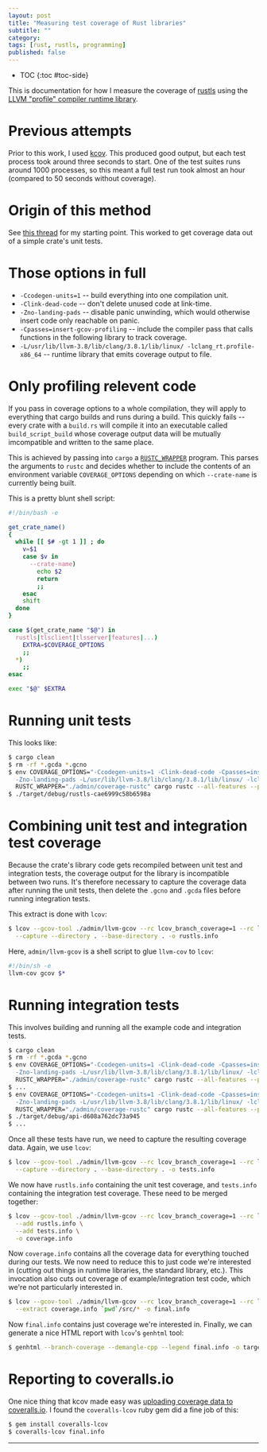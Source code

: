 ```yaml
---
layout: post
title: "Measuring test coverage of Rust libraries"
subtitle: ""
category: 
tags: [rust, rustls, programming]
published: false
---
```


* TOC
{:toc #toc-side}

This is documentation for how I measure the coverage of [rustls][rustls] using the [LLVM "profile" compiler runtime library][compilerrt].

# Previous attempts

Prior to this work, I used [kcov][kcov].  This produced good output, but each test process took around three seconds to start.
One of the test suites runs around 1000 processes, so this meant a full test run took almost an hour (compared to 50 seconds without coverage).

# Origin of this method

See [this thread][kennytm] for my starting point.  This worked to get coverage data out of a simple crate's unit tests.

# Those options in full

  * `-Ccodegen-units=1` -- build everything into one compilation unit.
  * `-Clink-dead-code` -- don't delete unused code at link-time.
  * `-Zno-landing-pads` -- disable panic unwinding, which would otherwise insert code only reachable on panic.
  * `-Cpasses=insert-gcov-profiling` -- include the compiler pass that calls functions in the following library to track coverage.
  * `-L/usr/lib/llvm-3.8/lib/clang/3.8.1/lib/linux/ -lclang_rt.profile-x86_64` -- runtime library that emits coverage output to file.

# Only profiling relevent code

If you pass in coverage options to a whole compilation, they will apply to everything that cargo builds and
runs during a build.  This quickly fails -- every crate with a `build.rs` will compile it into an executable
called `build_script_build` whose coverage output data will be mutually imcompatible and written to the same place.

This is achieved by passing into `cargo` a [`RUSTC_WRAPPER`][cargoenv] program.  This parses the arguments
to `rustc` and decides whether to include the contents of an environment variable `COVERAGE_OPTIONS` depending
on which `--crate-name` is currently being built.

This is a pretty blunt shell script:

```bash
#!/bin/bash -e

get_crate_name()
{
  while [[ $# -gt 1 ]] ; do
    v=$1
    case $v in
      --crate-name)
        echo $2
        return
        ;;
    esac
    shift
  done
}

case $(get_crate_name "$@") in
  rustls|tlsclient|tlsserver|features|...)
    EXTRA=$COVERAGE_OPTIONS
    ;;
  *)
    ;;
esac

exec "$@" $EXTRA
```

# Running unit tests

This looks like:

```bash
$ cargo clean
$ rm -rf *.gcda *.gcno
$ env COVERAGE_OPTIONS="-Ccodegen-units=1 -Clink-dead-code -Cpasses=insert-gcov-profiling \
  -Zno-landing-pads -L/usr/lib/llvm-3.8/lib/clang/3.8.1/lib/linux/ -lclang_rt.profile-x86_64" \
  RUSTC_WRAPPER="./admin/coverage-rustc" cargo rustc --all-features --profile test --lib
$ ./target/debug/rustls-cae6999c58b6598a
```

# Combining unit test and integration test coverage

Because the crate's library code gets recompiled between unit test and integration tests, the coverage output for the library
is incompatible between two runs.  It's therefore necessary to capture the coverage data after running the unit tests,
then delete the `.gcno` and `.gcda` files before running integration tests.

This extract is done with `lcov`:

```bash
$ lcov --gcov-tool ./admin/llvm-gcov --rc lcov_branch_coverage=1 --rc lcov_excl_line=assert \
  --capture --directory . --base-directory . -o rustls.info
```

Here, `admin/llvm-gcov` is a shell script to glue `llvm-cov` to `lcov`:

```bash
#!/bin/sh -e
llvm-cov gcov $*
```

# Running integration tests

This involves building and running all the example code and integration tests.

```bash
$ cargo clean
$ rm -rf *.gcda *.gcno
$ env COVERAGE_OPTIONS="-Ccodegen-units=1 -Clink-dead-code -Cpasses=insert-gcov-profiling \
  -Zno-landing-pads -L/usr/lib/llvm-3.8/lib/clang/3.8.1/lib/linux/ -lclang_rt.profile-x86_64" \
  RUSTC_WRAPPER="./admin/coverage-rustc" cargo rustc --all-features --profile dev --example tlsclient
$ ...
$ env COVERAGE_OPTIONS="-Ccodegen-units=1 -Clink-dead-code -Cpasses=insert-gcov-profiling \
  -Zno-landing-pads -L/usr/lib/llvm-3.8/lib/clang/3.8.1/lib/linux/ -lclang_rt.profile-x86_64" \
  RUSTC_WRAPPER="./admin/coverage-rustc" cargo rustc --all-features --profile dev --test api
$ ./target/debug/api-d608a762dc73a945
$ ...
```

Once all these tests have run, we need to capture the resulting coverage data.  Again, we use `lcov`:

```bash
$ lcov --gcov-tool ./admin/llvm-gcov --rc lcov_branch_coverage=1 --rc lcov_excl_line=assert \
  --capture --directory . --base-directory . -o tests.info
```

We now have `rustls.info` containing the unit test coverage, and `tests.info` containing the integration
test coverage.  These need to be merged together:

```bash
$ lcov --gcov-tool ./admin/llvm-gcov --rc lcov_branch_coverage=1 --rc lcov_excl_line=assert \
  --add rustls.info \
  --add tests.info \
  -o coverage.info
```

Now `coverage.info` contains all the coverage data for everything touched during our tests.  We now need
to reduce this to just code we're interested in (cutting out things in runtime libraries, the standard library, etc.).
This invocation also cuts out coverage of example/integration test code, which we're not particularly interested in.

```bash
$ lcov --gcov-tool ./admin/llvm-gcov --rc lcov_branch_coverage=1 --rc lcov_excl_line=assert \
  --extract coverage.info `pwd`/src/* -o final.info
```

Now `final.info` contains just coverage we're interested in.  Finally, we can generate a nice HTML report
with `lcov`'s `genhtml` tool:

```bash
$ genhtml --branch-coverage --demangle-cpp --legend final.info -o target/coverage/ --ignore-errors source
```

# Reporting to coveralls.io

One nice thing that kcov made easy was [uploading coverage data to coveralls.io][coveralls].  I found the `coveralls-lcov`
ruby gem did a fine job of this:

```bash
$ gem install coveralls-lcov
$ coveralls-lcov final.info
```

-----

[rustls]: https://github.com/ctz/rustls
[kcov]: https://github.com/SimonKagstrom/kcov
[compilerrt]: https://compiler-rt.llvm.org/
[kennytm]: https://users.rust-lang.org/t/howto-generating-a-branch-coverage-report/8524/2
[cargoenv]: https://github.com/rust-lang/cargo/blob/master/src/doc/environment-variables.md
[coveralls]: https://coveralls.io/github/ctz/rustls
